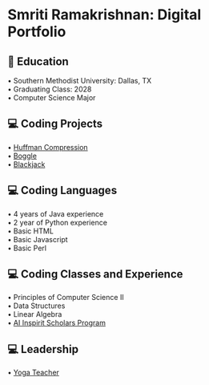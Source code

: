 <h1>Smriti Ramakrishnan: Digital Portfolio</h1>
<h2>🏫 Education</h2>
• Southern Methodist University: Dallas, TX
<br> • Graduating Class: 2028 </br>
• Computer Science Major
<h2>💻 Coding Projects</h2>
• <a href="https://github.com/smritiramakrishnan/Huffman-Compression#readme"> Huffman Compression</a>
<br>• <a href="https://github.com/smritiramakrishnan/Boggle#readme"> Boggle</a> </br>
• <a href="https://github.com/smritiramakrishnan/Blackjack#readme"> Blackjack</a>
<h2>💻 Coding Languages </h2>
• 4 years of Java experience
<br>• 2 year of Python experience</br>
• Basic HTML
<br> • Basic Javascript </br>
• Basic Perl
<h2>💻 Coding Classes and Experience </h2>
• Principles of Computer Science II
<br>• Data Structures</br>
• Linear Algebra
<br>• <a href="https://github.com/smritiramakrishnan/AI-Inspirit#readme"> AI Inspirit Scholars Program</a></br>
<h2>💻 Leadership </h2>
• <a href="https://github.com/smritiramakrishnan/YTT#readme"> Yoga Teacher </a>
